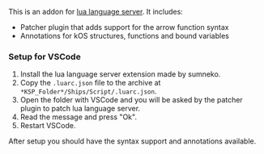 This is an addon for [lua language server](https://github.com/luals/lua-language-server).
It includes:
- Patcher plugin that adds support for the arrow function syntax
- Annotations for kOS structures, functions and bound variables

### Setup for VSCode
1. Install the lua language server extension made by sumneko.
2. Copy the `.luarc.json` file to the archive at `*KSP_Folder*/Ships/Script/.luarc.json`.
3. Open the folder with VSCode and you will be asked by the patcher plugin to patch lua language server.
4. Read the message and press "Ok".
5. Restart VSCode.

After setup you should have the syntax support and annotations available.
